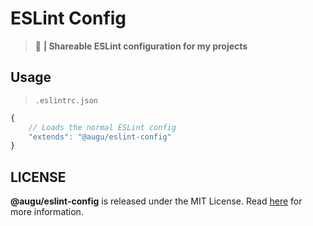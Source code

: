 # ESLint Config
> :scroll: **| Shareable ESLint configuration for my projects**

## Usage
> `.eslintrc.json`

```js
{
    // Loads the normal ESLint config
    "extends": "@augu/eslint-config"
}
```

## LICENSE
**@augu/eslint-config** is released under the MIT License. Read [here](/LICENSE) for more information.
